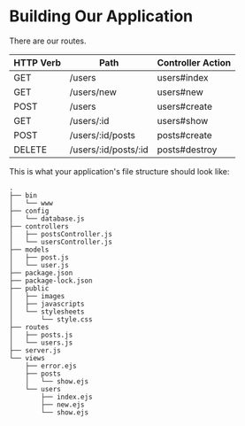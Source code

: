 # Building Our Application 

There are our routes.

| HTTP Verb | Path                 | Controller Action |
|-----------|----------------------|-------------------|
| GET       | /users               | users#index       |
| GET       | /users/new           | users#new         |
| POST      | /users               | users#create      |
| GET       | /users/:id           | users#show        |
| POST      | /users/:id/posts     | posts#create      |
| DELETE    | /users/:id/posts/:id | posts#destroy     |

This is what your application's file structure should look like: 

```
.
├── bin
│   └── www
├── config
│   └── database.js
├── controllers
│   ├── postsController.js
│   └── usersController.js
├── models
│   ├── post.js
│   └── user.js
├── package.json
├── package-lock.json
├── public
│   ├── images
│   ├── javascripts
│   └── stylesheets
│       └── style.css
├── routes
│   ├── posts.js
│   └── users.js
├── server.js
└── views
    ├── error.ejs
    ├── posts
    │   └── show.ejs
    └── users
        ├── index.ejs
        ├── new.ejs
        └── show.ejs
```